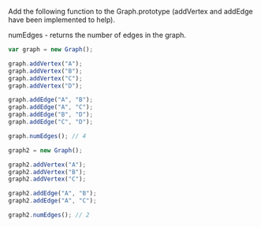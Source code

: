 Add the following function to the Graph.prototype (addVertex and addEdge have been implemented to help).

numEdges - returns the number of edges in the graph.

```js
var graph = new Graph();

graph.addVertex("A");
graph.addVertex("B");
graph.addVertex("C");
graph.addVertex("D");

graph.addEdge("A", "B");
graph.addEdge("A", "C");
graph.addEdge("B", "D");
graph.addEdge("C", "D");

graph.numEdges(); // 4

graph2 = new Graph();

graph2.addVertex("A");
graph2.addVertex("B");
graph2.addVertex("C");

graph2.addEdge("A", "B");
graph2.addEdge("A", "C");

graph2.numEdges(); // 2
```
